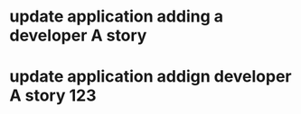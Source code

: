 

#  update application adding a developer  A story


# update  application addign developer A story 123
